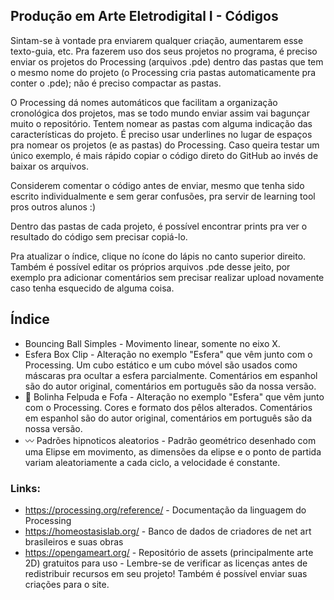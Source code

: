 ## Produção em Arte Eletrodigital I - Códigos

Sintam-se à vontade pra enviarem qualquer criação, aumentarem esse texto-guia, etc. Pra fazerem uso dos seus projetos no programa, é preciso enviar os projetos do Processing (arquivos .pde) dentro das pastas que tem o mesmo nome do projeto (o Processing cria pastas automaticamente pra conter o .pde); não é preciso compactar as pastas.

O Processing dá nomes automáticos que facilitam a organização cronológica dos projetos, mas se todo mundo enviar assim vai bagunçar muito o repositório. Tentem nomear as pastas com alguma indicação das características do projeto. É preciso usar underlines no lugar de espaços pra nomear os projetos (e as pastas) do Processing. Caso queira testar um único exemplo, é mais rápido copiar o código direto do GitHub ao invés de baixar os arquivos.

Considerem comentar o código antes de enviar, mesmo que tenha sido escrito individualmente e sem gerar confusões, pra servir de learning tool pros outros alunos :)

Dentro das pastas de cada projeto, é possível encontrar prints pra ver o resultado do código sem precisar copiá-lo.

Pra atualizar o índice, clique no ícone do lápis no canto superior direito. Também é possível editar os próprios arquivos .pde desse jeito, por exemplo pra adicionar comentários sem precisar realizar upload novamente caso tenha esquecido de alguma coisa.

## Índice


* Bouncing Ball Simples - Movimento linear, somente no eixo X. 
* Esfera Box Clip - Alteração no exemplo "Esfera" que vêm junto com o Processing. Um cubo estático e um cubo móvel são usados como máscaras pra ocultar a esfera parcialmente. Comentários em espanhol são do autor original, comentários em português são da nossa versão.
* 🌈  Bolinha Felpuda e Fofa  -  Alteração no exemplo "Esfera" que vêm junto com o Processing. Cores e formato dos pêlos alterados. Comentários em espanhol são do autor original, comentários em português são da nossa versão.
* 〰️  Padrões hipnoticos aleatorios - Padrão geométrico desenhado com uma Elipse em movimento, as dimensões da elipse e o ponto de partida variam aleatoriamente a cada ciclo, a velocidade é constante. 

### Links:

* https://processing.org/reference/ - Documentação da linguagem do Processing
* https://homeostasislab.org/ - Banco de dados de criadores de net art brasileiros e suas obras
* https://opengameart.org/ - Repositório de assets (principalmente arte 2D) gratuitos para uso - Lembre-se de verificar as licenças antes de redistribuir recursos em seu projeto! Também é possível enviar suas criações para o site.
